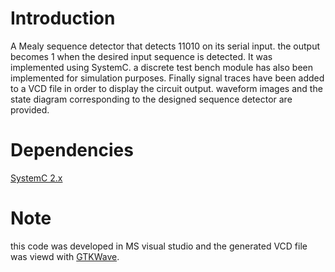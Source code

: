 # Introduction
A Mealy sequence detector that detects 11010 on its serial input. the output becomes 1 when the desired input sequence is detected.
It was implemented using SystemC. a discrete test bench module has also been implemented for simulation purposes.
Finally signal traces have been added to a VCD file in order to display the circuit output.
waveform images and the state diagram corresponding to the designed sequence detector are provided.

# Dependencies
[SystemC 2.x](http://accellera.org/downloads/standards/systemc)

# Note
this code was developed in MS visual studio and the generated VCD file was viewd with [GTKWave](http://gtkwave.sourceforge.net/).

